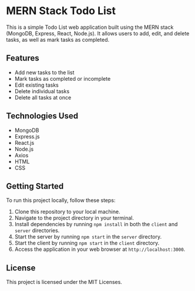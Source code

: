 # MERN Stack Todo List

This is a simple Todo List web application built using the MERN stack (MongoDB, Express, React, Node.js). It allows users to add, edit, and delete tasks, as well as mark tasks as completed.


## Features

- Add new tasks to the list
- Mark tasks as completed or incomplete
- Edit existing tasks
- Delete individual tasks
- Delete all tasks at once

## Technologies Used

- MongoDB
- Express.js
- React.js
- Node.js
- Axios
- HTML
- CSS

## Getting Started

To run this project locally, follow these steps:

1. Clone this repository to your local machine.
2. Navigate to the project directory in your terminal.
3. Install dependencies by running `npm install` in both the `client` and `server` directories.
4. Start the server by running `npm start` in the `server` directory.
5. Start the client by running `npm start` in the `client` directory.
6. Access the application in your web browser at `http://localhost:3000`.


## License

This project is licensed under the MIT Licenses.
